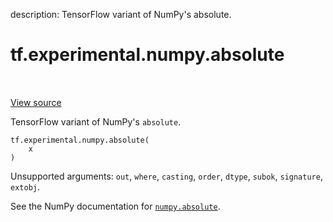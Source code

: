 description: TensorFlow variant of NumPy's absolute.

<div itemscope itemtype="http://developers.google.com/ReferenceObject">
<meta itemprop="name" content="tf.experimental.numpy.absolute" />
<meta itemprop="path" content="Stable" />
</div>

# tf.experimental.numpy.absolute

<!-- Insert buttons and diff -->

<table class="tfo-notebook-buttons tfo-api nocontent" align="left">

</table>

<a target="_blank" href="/code/stable/tensorflow/python/ops/numpy_ops/np_math_ops.py">View source</a>



TensorFlow variant of NumPy's `absolute`.

<pre class="devsite-click-to-copy prettyprint lang-py tfo-signature-link">
<code>tf.experimental.numpy.absolute(
    x
)
</code></pre>



<!-- Placeholder for "Used in" -->

Unsupported arguments: `out`, `where`, `casting`, `order`, `dtype`, `subok`, `signature`, `extobj`.

See the NumPy documentation for [`numpy.absolute`](https://numpy.org/doc/1.16/reference/generated/numpy.absolute.html).